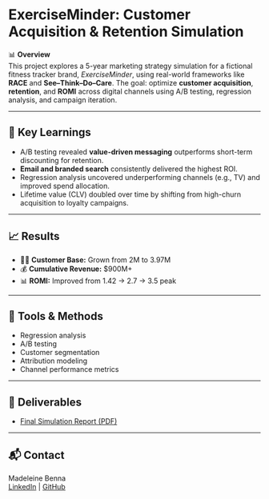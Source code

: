# ExerciseMinder: Customer Acquisition & Retention Simulation

📊 **Overview**  
This project explores a 5-year marketing strategy simulation for a fictional fitness tracker brand, *ExerciseMinder*, using real-world frameworks like **RACE** and **See–Think–Do–Care**. The goal: optimize **customer acquisition**, **retention**, and **ROMI** across digital channels using A/B testing, regression analysis, and campaign iteration.

---

## 🧠 Key Learnings
- A/B testing revealed **value-driven messaging** outperforms short-term discounting for retention.
- **Email and branded search** consistently delivered the highest ROI.
- Regression analysis uncovered underperforming channels (e.g., TV) and improved spend allocation.
- Lifetime value (CLV) doubled over time by shifting from high-churn acquisition to loyalty campaigns.

---

## 📈 Results
- 🧍‍♂️ **Customer Base:** Grown from 2M to 3.97M  
- 💰 **Cumulative Revenue:** $900M+  
- 📊 **ROMI:** Improved from 1.42 → 2.7 → 3.5 peak  

---

## 🧪 Tools & Methods
- Regression analysis  
- A/B testing  
- Customer segmentation  
- Attribution modeling  
- Channel performance metrics

---

## 📄 Deliverables
- [Final Simulation Report (PDF)](./Customer_Acquisition_Reflection.pdf)

---

## 📬 Contact  
Madeleine Benna  
[LinkedIn](https://www.linkedin.com/in/madeleine-benna) | [GitHub](https://github.com/maddoMaddz)


